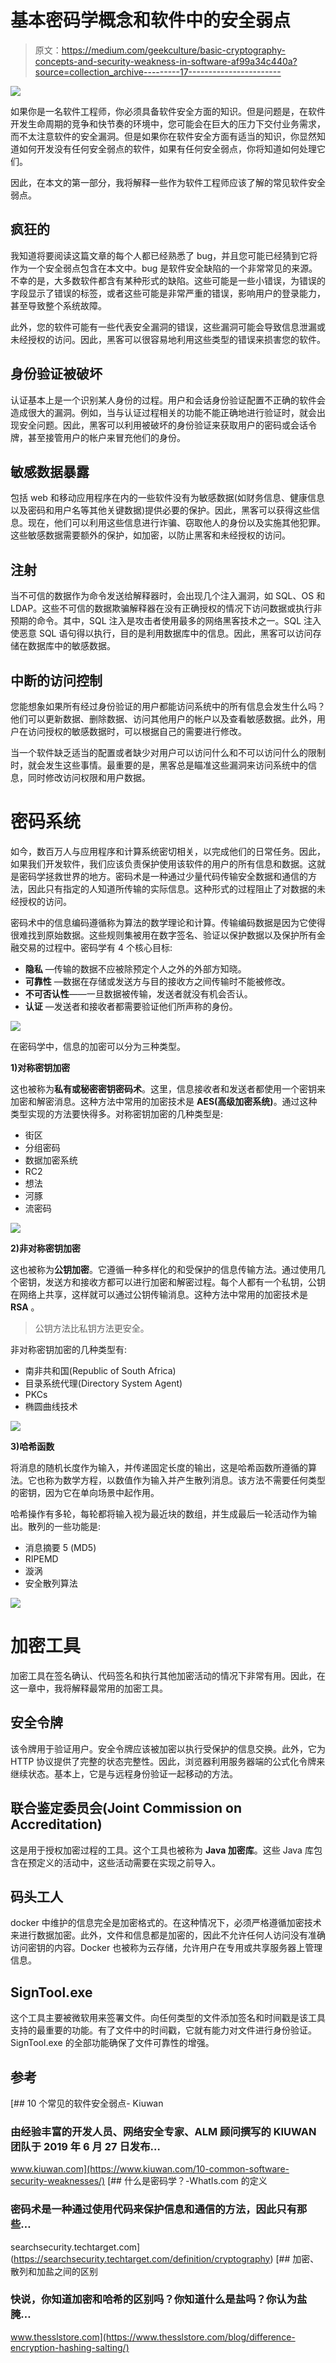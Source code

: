 # 基本密码学概念和软件中的安全弱点

> 原文：<https://medium.com/geekculture/basic-cryptography-concepts-and-security-weakness-in-software-af99a34c440a?source=collection_archive---------17----------------------->

![](img/175766e632132f27249ca587abcd1cf1.png)

如果你是一名软件工程师，你必须具备软件安全方面的知识。但是问题是，在软件开发生命周期的竞争和快节奏的环境中，您可能会在巨大的压力下交付业务需求，而不太注意软件的安全漏洞。但是如果你在软件安全方面有适当的知识，你显然知道如何开发没有任何安全弱点的软件，如果有任何安全弱点，你将知道如何处理它们。

因此，在本文的第一部分，我将解释一些作为软件工程师应该了解的常见软件安全弱点。

## 疯狂的

我知道将要阅读这篇文章的每个人都已经熟悉了 bug，并且您可能已经猜到它将作为一个安全弱点包含在本文中。bug 是软件安全缺陷的一个非常常见的来源。不幸的是，大多数软件都含有某种形式的缺陷。这些可能是一些小错误，为错误的字段显示了错误的标签，或者这些可能是非常严重的错误，影响用户的登录能力，甚至导致整个系统故障。

此外，您的软件可能有一些代表安全漏洞的错误，这些漏洞可能会导致信息泄漏或未经授权的访问。因此，黑客可以很容易地利用这些类型的错误来损害您的软件。

## 身份验证被破坏

认证基本上是一个识别某人身份的过程。用户和会话身份验证配置不正确的软件会造成很大的漏洞。例如，当与认证过程相关的功能不能正确地进行验证时，就会出现安全问题。因此，黑客可以利用被破坏的身份验证来获取用户的密码或会话令牌，甚至接管用户的帐户来冒充他们的身份。

## 敏感数据暴露

包括 web 和移动应用程序在内的一些软件没有为敏感数据(如财务信息、健康信息以及密码和用户名等其他关键数据)提供必要的保护。因此，黑客可以获得这些信息。现在，他们可以利用这些信息进行诈骗、窃取他人的身份以及实施其他犯罪。这些敏感数据需要额外的保护，如加密，以防止黑客和未经授权的访问。

## 注射

当不可信的数据作为命令发送给解释器时，会出现几个注入漏洞，如 SQL、OS 和 LDAP。这些不可信的数据欺骗解释器在没有正确授权的情况下访问数据或执行非预期的命令。其中，SQL 注入是攻击者使用最多的网络黑客技术之一。SQL 注入使恶意 SQL 语句得以执行，目的是利用数据库中的信息。因此，黑客可以访问存储在数据库中的敏感数据。

## 中断的访问控制

您能想象如果所有经过身份验证的用户都能访问系统中的所有信息会发生什么吗？他们可以更新数据、删除数据、访问其他用户的帐户以及查看敏感数据。此外，用户在访问授权的敏感数据时，可以根据自己的需要进行修改。

当一个软件缺乏适当的配置或者缺少对用户可以访问什么和不可以访问什么的限制时，就会发生这些事情。最重要的是，黑客总是瞄准这些漏洞来访问系统中的信息，同时修改访问权限和用户数据。

# 密码系统

如今，数百万人与应用程序和计算系统密切相关，以完成他们的日常任务。因此，如果我们开发软件，我们应该负责保护使用该软件的用户的所有信息和数据。这就是密码学拯救世界的地方。密码术是一种通过少量代码传输安全数据和通信的方法，因此只有指定的人知道所传输的实际信息。这种形式的过程阻止了对数据的未经授权的访问。

密码术中的信息编码遵循称为算法的数学理论和计算。传输编码数据是因为它使得很难找到原始数据。这些规则集被用在数字签名、验证以保护数据以及保护所有金融交易的过程中。密码学有 4 个核心目标:

*   **隐私** —传输的数据不应被除预定个人之外的外部方知晓。
*   **可靠性** —数据在存储或发送方与目的接收方之间传输时不能被修改。
*   **不可否认性**——一旦数据被传输，发送者就没有机会否认。
*   **认证** —发送者和接收者都需要验证他们所声称的身份。

![](img/743b6a0f34c48572d0cff9f94ff3d66d.png)

在密码学中，信息的加密可以分为三种类型。

**1)对称密钥加密**

这也被称为**私有或秘密密钥密码术**。这里，信息接收者和发送者都使用一个密钥来加密和解密消息。这种方法中常用的加密技术是 **AES(高级加密系统)**。通过这种类型实现的方法要快得多。对称密钥加密的几种类型是:

*   街区
*   分组密码
*   数据加密系统
*   RC2
*   想法
*   河豚
*   流密码

![](img/4e7ee9b73b7e05ecc5c53e949a4f7d15.png)

**2)非对称密钥加密**

这也被称为**公钥加密**。它遵循一种多样化的和受保护的信息传输方法。通过使用几个密钥，发送方和接收方都可以进行加密和解密过程。每个人都有一个私钥，公钥在网络上共享，这样就可以通过公钥传输消息。这种方法中常用的加密技术是 **RSA** 。

> 公钥方法比私钥方法更安全。

非对称密钥加密的几种类型有:

*   南非共和国(Republic of South Africa)
*   目录系统代理(Directory System Agent)
*   PKCs
*   椭圆曲线技术

![](img/5a476e9e3592644deaa47571cef1a092.png)

**3)哈希函数**

将消息的随机长度作为输入，并传递固定长度的输出，这是哈希函数所遵循的算法。它也称为数学方程，以数值作为输入并产生散列消息。该方法不需要任何类型的密钥，因为它在单向场景中起作用。

哈希操作有多轮，每轮都将输入视为最近块的数组，并生成最后一轮活动作为输出。散列的一些功能是:

*   消息摘要 5 (MD5)
*   RIPEMD
*   漩涡
*   安全散列算法

![](img/4c35528b4c24cfabfd76b1c66cd22551.png)

# 加密工具

加密工具在签名确认、代码签名和执行其他加密活动的情况下非常有用。因此，在这一章中，我将解释最常用的加密工具。

## 安全令牌

该令牌用于验证用户。安全令牌应该被加密以执行受保护的信息交换。此外，它为 HTTP 协议提供了完整的状态完整性。因此，浏览器利用服务器端的公式化令牌来继续状态。基本上，它是与远程身份验证一起移动的方法。

## 联合鉴定委员会(Joint Commission on Accreditation)

这是用于授权加密过程的工具。这个工具也被称为 **Java 加密库**。这些 Java 库包含在预定义的活动中，这些活动需要在实现之前导入。

## 码头工人

docker 中维护的信息完全是加密格式的。在这种情况下，必须严格遵循加密技术来进行数据加密。此外，文件和信息都是加密的，因此不允许任何人访问没有准确访问密钥的内容。Docker 也被称为云存储，允许用户在专用或共享服务器上管理信息。

## SignTool.exe

这个工具主要被微软用来签署文件。向任何类型的文件添加签名和时间戳是该工具支持的最重要的功能。有了文件中的时间戳，它就有能力对文件进行身份验证。SignTool.exe 的全部功能确保了文件可靠性的增强。

## 参考

[](https://www.kiuwan.com/10-common-software-security-weaknesses/) [## 10 个常见的软件安全弱点- Kiuwan

### 由经验丰富的开发人员、网络安全专家、ALM 顾问撰写的 KIUWAN 团队于 2019 年 6 月 27 日发布…

www.kiuwan.com](https://www.kiuwan.com/10-common-software-security-weaknesses/) [](https://searchsecurity.techtarget.com/definition/cryptography) [## 什么是密码学？-WhatIs.com 的定义

### 密码术是一种通过使用代码来保护信息和通信的方法，因此只有那些…

searchsecurity.techtarget.com](https://searchsecurity.techtarget.com/definition/cryptography) [](https://www.thesslstore.com/blog/difference-encryption-hashing-salting/) [## 加密、散列和加盐之间的区别

### 快说，你知道加密和哈希的区别吗？你知道什么是盐吗？你认为盐腌…

www.thesslstore.com](https://www.thesslstore.com/blog/difference-encryption-hashing-salting/)